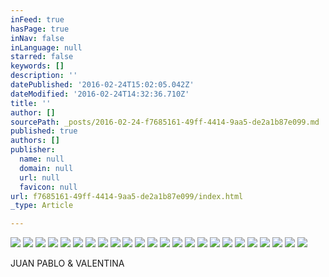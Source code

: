 ```yaml
---
inFeed: true
hasPage: true
inNav: false
inLanguage: null
starred: false
keywords: []
description: ''
datePublished: '2016-02-24T15:02:05.042Z'
dateModified: '2016-02-24T14:32:36.710Z'
title: ''
author: []
sourcePath: _posts/2016-02-24-f7685161-49ff-4414-9aa5-de2a1b87e099.md
published: true
authors: []
publisher:
  name: null
  domain: null
  url: null
  favicon: null
url: f7685161-49ff-4414-9aa5-de2a1b87e099/index.html
_type: Article

---
```

![](https://the-grid-user-content.s3-us-west-2.amazonaws.com/f0a74b2a-febc-4441-b829-a00caf7c3b67.jpg)
![](https://the-grid-user-content.s3-us-west-2.amazonaws.com/85555aab-eaad-41dc-bb7f-aa90dac371bd.jpg)
![](https://the-grid-user-content.s3-us-west-2.amazonaws.com/57a056dd-bfdc-4d1f-9535-6094461d276d.jpg)
![](https://the-grid-user-content.s3-us-west-2.amazonaws.com/01e26864-10a2-4acc-b11f-c461902f3b94.jpg)
![](https://the-grid-user-content.s3-us-west-2.amazonaws.com/0023ec58-a39d-474a-a387-b43c93331fd6.jpg)
![](https://the-grid-user-content.s3-us-west-2.amazonaws.com/07b2458d-f6b8-4fab-81f5-064546270cf8.jpg)
![](https://the-grid-user-content.s3-us-west-2.amazonaws.com/8bbfb801-4f81-4036-84e2-206fc1027ed9.jpg)
![](https://the-grid-user-content.s3-us-west-2.amazonaws.com/7f7f71de-8732-4a46-922d-b1327ae81d2d.jpg)
![](https://the-grid-user-content.s3-us-west-2.amazonaws.com/931e505a-fe23-457f-bc99-78a3a72f0757.jpg)
![](https://the-grid-user-content.s3-us-west-2.amazonaws.com/54f183b0-e816-4ffd-a0af-714426792c13.jpg)
![](https://the-grid-user-content.s3-us-west-2.amazonaws.com/85d87a08-df4b-44dc-a023-378f8d715226.jpg)
![](https://the-grid-user-content.s3-us-west-2.amazonaws.com/736f2ff8-8c32-4674-8657-910e551a3232.jpg)
![](https://the-grid-user-content.s3-us-west-2.amazonaws.com/cfb183e3-534e-4a7c-88c9-de0fe86ddadb.jpg)
![](https://the-grid-user-content.s3-us-west-2.amazonaws.com/426d9a08-e86c-4be0-83f3-71e46dc6acf3.jpg)
![](https://the-grid-user-content.s3-us-west-2.amazonaws.com/77cfe389-e42d-4628-9e65-f78d1eeaf4a6.jpg)
![](https://the-grid-user-content.s3-us-west-2.amazonaws.com/29aaee21-10aa-4a9c-9b21-c61af59cd18d.jpg)
![](https://the-grid-user-content.s3-us-west-2.amazonaws.com/7eec30a2-12eb-4525-ab79-c26f02c5ddd9.jpg)
![](https://the-grid-user-content.s3-us-west-2.amazonaws.com/06cbf2f7-88f0-4084-b37e-2fc1dcf3ff3f.jpg)
![](https://the-grid-user-content.s3-us-west-2.amazonaws.com/ff325fe5-d129-4c05-a4e7-6e40f531dc8e.jpg)
![](https://the-grid-user-content.s3-us-west-2.amazonaws.com/d6fe0e97-892f-4e0f-af39-f3ebebfd60e9.jpg)
![](https://the-grid-user-content.s3-us-west-2.amazonaws.com/27e93788-ac5c-4e6d-ae32-2a7819dc1f68.jpg)
![](https://the-grid-user-content.s3-us-west-2.amazonaws.com/44982490-d8c1-4b68-9b03-b2d5f7ca4fbb.jpg)
![](https://the-grid-user-content.s3-us-west-2.amazonaws.com/9096ad86-7607-4974-8150-60d4fe604a53.jpg)
![](https://the-grid-user-content.s3-us-west-2.amazonaws.com/c7c38219-74ce-40fd-af24-d37bbee3426d.jpg)

JUAN PABLO & VALENTINA